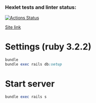 ### Hexlet tests and linter status:
[![Actions Status](https://github.com/AndPewka/rails-project-64/actions/workflows/hexlet-check.yml/badge.svg)](https://github.com/AndPewka/rails-project-64/actions)

[Site link](http://localhost:3000)

# Settings (ruby 3.2.2)
```ruby
bundle
bundle exec rails db:setup
```

# Start server
```ruby
bundle exec rails s
```